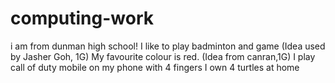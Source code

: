 # computing-work
i am from dunman high school!
I like to play badminton and game
(Idea used by Jasher Goh, 1G)
My favourite colour is red.
(Idea from canran,1G)
I play call of duty mobile on my phone with 4 fingers
I own 4 turtles at home
